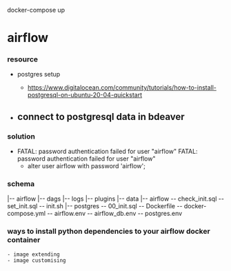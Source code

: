docker-compose up 



# airflow


### resource
- postgres setup
    - https://www.digitalocean.com/community/tutorials/how-to-install-postgresql-on-ubuntu-20-04-quickstart


- connect to postgresql data in bdeaver
    - 


### solution
- FATAL: password authentication failed for user "airflow" FATAL: password authentication failed for user "airflow"
    - alter user airflow with password 'airflow';

### schema
|-- airflow
   |-- dags
   |-- logs
   |-- plugins
   |-- data
      |-- airflow
         -- check_init.sql
         -- set_init.sql
         -- init.sh
      |-- postgres
         -- 00_init.sql
    -- Dockerfile
    -- docker-compose.yml
    -- airflow.env
    -- airflow_db.env
    -- postgres.env

### ways to install python dependencies to your airflow docker container
    - image extending
    - image customising

